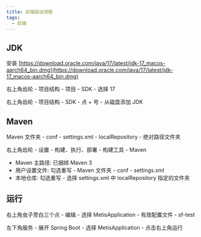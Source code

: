 ```yaml
---
title: 后端启动流程
tags:
  - 后端
---
```

## JDK

安装 [https://download.oracle.com/java/17/latest/jdk-17_macos-aarch64_bin.dmg](https://download.oracle.com/java/17/latest/jdk-17_macos-aarch64_bin.dmg)

右上角齿轮 - 项目结构 - 项目 - SDK - 选择 17

右上角齿轮 - 项目结构 - SDK - 点 + 号 - 从磁盘添加 JDK

## Maven

Maven 文件夹 - conf - settings.xml - localRepository - 绝对路径文件夹

右上角齿轮 - 设置 - 构建、执行、部署 - 构建工具 - Maven

- Maven 主路径: 已捆绑 Maven 3
- 用户设置文件: 勾选重写 - Maven 文件夹 - conf - settings.xml
- 本地仓库: 勾选重写 - 选择 settings.xml 中 localRepository 指定的文件夹

## 运行

右上角虫子旁白三个点 - 编辑 - 选择 MetisApplication -  有效配置文件 - sf-test

左下角服务 - 展开 Spring Boot - 选择 MetisApplication - 点击右上角运行